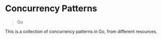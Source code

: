 # Concurrency Patterns
> Go

This is a collection of concurrency patterns in Go, from different resources.
